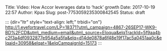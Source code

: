 Title: Video: How Accor leverages data to ‘hack’ growth
Date: 2017-10-19 22:57
Author: Краз
Slug: post-7753059235300842545
Status: draft

::: {dir="ltr" style="text-align: left;" trbidi="on"}
http://1.eyefortravel.com/LP=18371?utm\_campaign=4867-26SEP17-WK9-BD%2FCD&utm\_medium=email&utm\_source=Eloqua&elqTrackId=5f9aa4bc2f3a4df0932877e954a5a5fa&elq=d14de0878a6f48e19f17ac5a0451aa0c&elqaid=30958&elqat=1&elqCampaignId=15173
:::
